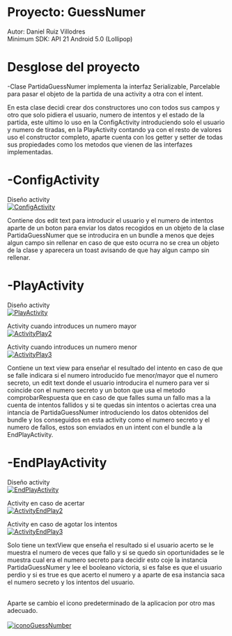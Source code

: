 # Proyecto: GuessNumer
Autor: Daniel Ruiz Villodres <br />
Minimum SDK: API 21 Android 5.0 (Lollipop)

# Desglose del proyecto
-Clase PartidaGuessNumer
  implementa la interfaz Serializable, Parcelable para pasar el objeto de la partida de una activity a otra con el intent.

En esta clase decidi crear dos constructores uno con todos sus campos y otro que solo pidiera el usuario, numero de intentos y el estado de la partida, este ultimo lo uso en la ConfigActivity introduciendo solo el usuario y numero de tiradas, en la PlayActivity contando ya con el resto de valores uso el constructor completo, aparte cuenta con los getter y setter de todas sus propiedades como los metodos que vienen de las interfazes implementadas.

# -ConfigActivity
  Diseño activity <br />
[![ConfigActivity](https://blogger.googleusercontent.com/img/b/R29vZ2xl/AVvXsEiBQB8d_oGUjOlH4RrN7A5l8ZEggXpQHd9rDm-spai37WS7rMPE6AClIyvYw70XETRB2s0Ih7ymeXL9tQKmwWi0VicZgU32zx3d8_gbtpg3HTnM1y4bMaaqlg7notOBw21f4-yakS1XvUpydOdmFSMDTY_ZiCsY8Cz81a_NYxeh3Z5rRRr1OfXqvA-uyg/s320/2.PNG "ConfigActivity")](https://blogger.googleusercontent.com/img/b/R29vZ2xl/AVvXsEiBQB8d_oGUjOlH4RrN7A5l8ZEggXpQHd9rDm-spai37WS7rMPE6AClIyvYw70XETRB2s0Ih7ymeXL9tQKmwWi0VicZgU32zx3d8_gbtpg3HTnM1y4bMaaqlg7notOBw21f4-yakS1XvUpydOdmFSMDTY_ZiCsY8Cz81a_NYxeh3Z5rRRr1OfXqvA-uyg/s320/2.PNG "ConfigActivity")

Contiene dos edit text para introducir el usuario y el numero de intentos aparte de un  boton para enviar los datos recogidos en un objeto de la clase PartidaGuessNumer que se introducira en un bundle a menos que dejes algun campo sin rellenar en caso de que esto ocurra no se crea un objeto de la clase y aparecera un toast avisando de que hay algun campo sin rellenar.


# -PlayActivity 
  Diseño activity  <br />
[![PlayActivity](https://blogger.googleusercontent.com/img/b/R29vZ2xl/AVvXsEjEAvAU7cxLxLmqdiDv5wgVyScjPaw45QJI4CtfZ5Z4SklLaQdNiF1xyUByWl0ylx3gaMmiXEEPdRDYCQ8YBOvu8llQU5ARuUwUfHTk8kSwIRJ0U_Ug0vBO513SUFp8hKqKDljHwDBA2GufILaKZH3toyf4TRrj-ikr7u7ArtlpnlBjdBZFXNx3vvoBKg/s320/3.PNG "PlayActivity")](https://blogger.googleusercontent.com/img/b/R29vZ2xl/AVvXsEjEAvAU7cxLxLmqdiDv5wgVyScjPaw45QJI4CtfZ5Z4SklLaQdNiF1xyUByWl0ylx3gaMmiXEEPdRDYCQ8YBOvu8llQU5ARuUwUfHTk8kSwIRJ0U_Ug0vBO513SUFp8hKqKDljHwDBA2GufILaKZH3toyf4TRrj-ikr7u7ArtlpnlBjdBZFXNx3vvoBKg/s320/3.PNG "PlayActivity")


Activity cuando introduces un numero mayor  <br />
[![ActivityPlay2](https://blogger.googleusercontent.com/img/b/R29vZ2xl/AVvXsEiwK4tBTXAJ1KGpsPBO59LXJUPa4-lFhDtobu2t97kBgc9-PZ_Pgdh8YfikZr6pFYQGRtB1Z4f9n3FSSOFqOCzLNyiBR-NrKwJ_dylS8wsVJ6Uk62uN2lJ_kx37iLmYpRadPpUR1kjLgBPDSacLxlW-KJYE4VZD2JpfMsreIGnZmnEpTiXOd-6XK9lfHg/s320/5.PNG "ActivityPlay2")](https://blogger.googleusercontent.com/img/b/R29vZ2xl/AVvXsEiwK4tBTXAJ1KGpsPBO59LXJUPa4-lFhDtobu2t97kBgc9-PZ_Pgdh8YfikZr6pFYQGRtB1Z4f9n3FSSOFqOCzLNyiBR-NrKwJ_dylS8wsVJ6Uk62uN2lJ_kx37iLmYpRadPpUR1kjLgBPDSacLxlW-KJYE4VZD2JpfMsreIGnZmnEpTiXOd-6XK9lfHg/s320/5.PNG "ActivityPlay2")


Activity cuando introduces un numero menor  <br />
[![ActivityPlay3](https://blogger.googleusercontent.com/img/b/R29vZ2xl/AVvXsEh4D-S7Qds97yKq47ZcJdyuQcySDjCDmoeOrK3xW8QuGv0UFWqnGIJGDrb8z3-mtsKDH8evBg8vmTMdiKqzYCEOLO02_uAqekvw7fmXSf2Zy5HG6G21H6TFb_wH3C8f3R47AazTe7t7SyG9qBux18vci_nyj55nq_rxPyNjM7h2imylq0KQCfrN-0Asdw/s320/6.PNG "ActivityPlay3")](https://blogger.googleusercontent.com/img/b/R29vZ2xl/AVvXsEh4D-S7Qds97yKq47ZcJdyuQcySDjCDmoeOrK3xW8QuGv0UFWqnGIJGDrb8z3-mtsKDH8evBg8vmTMdiKqzYCEOLO02_uAqekvw7fmXSf2Zy5HG6G21H6TFb_wH3C8f3R47AazTe7t7SyG9qBux18vci_nyj55nq_rxPyNjM7h2imylq0KQCfrN-0Asdw/s320/6.PNG "ActivityPlay3")


Contiene un text view para enseñar el resultado del intento en caso de que se falle indicara si el numero introducido fue menor/mayor que el numero secreto, un edit text donde el usuario introducira el numero para ver si coincide con el numero secreto y un boton que usa el metodo comprobarRespuesta que en caso de que falles suma un fallo mas a la cuenta de intentos fallidos y si te quedas sin intentos o aciertas crea una intancia de PartidaGuessNumer introduciendo los datos obtenidos del bundle y los conseguidos en esta activity como el numero secreto y el numero de fallos, estos son enviados en un intent con el bundle a la EndPlayActivity.

# -EndPlayActivity
  Diseño activity  <br />
[![EndPlayActivity](https://blogger.googleusercontent.com/img/b/R29vZ2xl/AVvXsEj7xQ_O3vC_9GQ-d2IoBR-tW5NGcNwnZP2UHHm1byi9XE6h0Adm0tnDA4AvT-mWdF9R5aonitFHH1DKQWl7jLGJACfMX_YIC7PT7W7PSapoFX0ddksEi8tlxmYc6BEhEaLpRncSRRhpRb_POex7ij_pGAoayidogW4QGV1FGD_vm3eylZO4Pn6uaUv3yw/s320/4.PNG "EndPlayActivity")](https://blogger.googleusercontent.com/img/b/R29vZ2xl/AVvXsEj7xQ_O3vC_9GQ-d2IoBR-tW5NGcNwnZP2UHHm1byi9XE6h0Adm0tnDA4AvT-mWdF9R5aonitFHH1DKQWl7jLGJACfMX_YIC7PT7W7PSapoFX0ddksEi8tlxmYc6BEhEaLpRncSRRhpRb_POex7ij_pGAoayidogW4QGV1FGD_vm3eylZO4Pn6uaUv3yw/s320/4.PNG "EndPlayActivity")

  Activity en caso de acertar  <br />
[![ActivityEndPlay2](https://blogger.googleusercontent.com/img/b/R29vZ2xl/AVvXsEiDO_aU8k27oAOVlgceZ-n8-Wnb6i-ewNbtdABSApicGoKXcWP7AtDeQUUZdEkGxdR2lN_hqQD2q-ZxMQXeaExt-Sp5blbnAuZ09TfZj8hv8-yXnpeWe8jIPw9vjvIiQT6R2urrybxJwYgH4dJCCCRRLMV6BcRDHRYjrCqJKwtrNYdIs0ev3SnXKa2Ayw/s320/7.PNG "ActivityEndPlay2")](https://blogger.googleusercontent.com/img/b/R29vZ2xl/AVvXsEiDO_aU8k27oAOVlgceZ-n8-Wnb6i-ewNbtdABSApicGoKXcWP7AtDeQUUZdEkGxdR2lN_hqQD2q-ZxMQXeaExt-Sp5blbnAuZ09TfZj8hv8-yXnpeWe8jIPw9vjvIiQT6R2urrybxJwYgH4dJCCCRRLMV6BcRDHRYjrCqJKwtrNYdIs0ev3SnXKa2Ayw/s320/7.PNG "ActivityEndPlay2")

  Activity en caso de agotar los intentos  <br />
[![ActivityEndPlay3](https://blogger.googleusercontent.com/img/b/R29vZ2xl/AVvXsEhQo-q-zYVlHYGMNBYhePXIPfgIn_uzMbEK_W93arhUHYTVgEjkOhisepDqYF5sciezeIdaqES51zpN181TW73ow9UOB5n-fTtU-mdRxZu1tZqH6IZ1YH0SCeh1PBlF9_84bfzTWW5_pFOpIAjMfsztqKKSfaRf9ozGRsATkv97qJNqD58867-l3kradw/s320/8.PNG "ActivityEndPlay3")](https://blogger.googleusercontent.com/img/b/R29vZ2xl/AVvXsEhQo-q-zYVlHYGMNBYhePXIPfgIn_uzMbEK_W93arhUHYTVgEjkOhisepDqYF5sciezeIdaqES51zpN181TW73ow9UOB5n-fTtU-mdRxZu1tZqH6IZ1YH0SCeh1PBlF9_84bfzTWW5_pFOpIAjMfsztqKKSfaRf9ozGRsATkv97qJNqD58867-l3kradw/s320/8.PNG "ActivityEndPlay3")

Solo tiene un textView que enseña el resultado si el usuario acerto se le muestra el numero de veces que fallo y si se quedo sin oportunidades se le muestra cual era el numero secreto para decidir esto coje la instancia PartidaGuessNumer y lee el booleano victoria, si es false es que el usuario perdio y si es true es que acerto el numero y a aparte de esa instancia saca el numero secreto y los intentos del usuario. <br /> <br/>

Aparte se cambio el icono predeterminado de la aplicacion por otro mas adecuado. <br /> <br />
[![iconoGuessNumber](https://blogger.googleusercontent.com/img/b/R29vZ2xl/AVvXsEhpBXFi0zK1XGMh2Uyw71DtaLxx6jfxkJAw7XZMWizi7k5JIzO_GCU5rgoF4s3UBmsVt_IcAVvUPOqhdQR5bh8DTrRdd_Iegncy-uDeCzkxjOaHild6-y76W23ZafV2B2oDoo_NMLopcvgK4kC82ZdChtDiJHlYaAreYu9cipEHTiS3LARh7gqFNNTu5w/s1600/icono.PNG "iconoGuessNumber")](https://blogger.googleusercontent.com/img/b/R29vZ2xl/AVvXsEhpBXFi0zK1XGMh2Uyw71DtaLxx6jfxkJAw7XZMWizi7k5JIzO_GCU5rgoF4s3UBmsVt_IcAVvUPOqhdQR5bh8DTrRdd_Iegncy-uDeCzkxjOaHild6-y76W23ZafV2B2oDoo_NMLopcvgK4kC82ZdChtDiJHlYaAreYu9cipEHTiS3LARh7gqFNNTu5w/s1600/icono.PNG "iconoGuessNumber")
